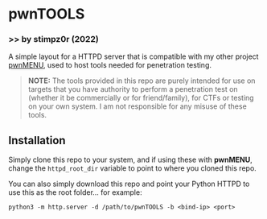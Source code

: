 # pwnTOOLS
### >> by stimpz0r (2022)

A simple layout for a HTTPD server that is compatible with my other project [pwnMENU](https://github.com/stimpz0r/pwnMENU), used to host tools needed for penetration testing.

> **NOTE:** The tools provided in this repo are purely intended for use on targets that you have authority to perform a penetration test on (whether it be commercially or for friend/family), for CTFs or testing on your own system. I am not responsible for any misuse of these tools.

## Installation

Simply clone this repo to your system, and if using these with **pwnMENU**, change the `httpd_root_dir` variable to point to where you cloned this repo.

You can also simply download this repo and point your Python HTTPD to use this as the root folder... for example:

```
python3 -m http.server -d /path/to/pwnTOOLS -b <bind-ip> <port>
```
